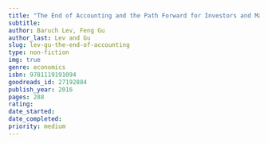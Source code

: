 ```yaml
---
title: "The End of Accounting and the Path Forward for Investors and Managers"
subtitle: 
author: Baruch Lev, Feng Gu
author_last: Lev and Gu
slug: lev-gu-the-end-of-accounting
type: non-fiction
img: true
genre: economics
isbn: 9781119191094
goodreads_id: 27192884
publish_year: 2016
pages: 288
rating: 
date_started:
date_completed:
priority: medium
---
```

